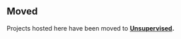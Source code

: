 ## Moved

Projects hosted here have been moved to **[Unsupervised](https://unsupervised.online/).**

